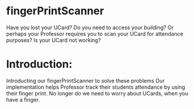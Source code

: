 # fingerPrintScanner

Have you lost your UCard? Do you need to access your building? Or perhaps your Professor 
requires you to scan your UCard for attendance purposes? Is your UCard not working? 

 # Introduction:

 Introducting our fingerPrintScanner to solve these problems Our implementation helps 
 Professor track their students attendance by using their finger print. No longer do 
 we need to worry about UCards, when you have a finger.